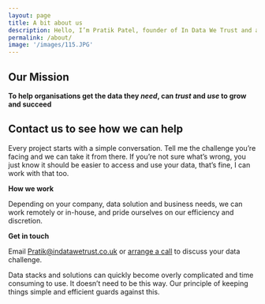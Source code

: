 ```yaml
---
layout: page
title: A bit about us
description: Hello, I’m Pratik Patel, founder of In Data We Trust and a true, unembarrassed data geek. I love solving problems and making the complex simple, building and improving data platforms to deliver faster, more usable analytics, helping companies to access and use the data they already have. <br /> <br /> With more than 10 years of experience working across the data space in roles that included Business Analyst, Data Engineer, Data Analyst, Product Owner and Strategic Adviser, I’ve accumulated a wealth of experience, and with my team, have numerous ways we can help you.
permalink: /about/
image: '/images/115.JPG'
---
```


## Our Mission

**To help organisations get the data they *need*, can *trust* and *use* to grow and succeed**

## Contact us to see how we can help

Every project starts with a simple conversation. Tell me the challenge you’re facing and we can take it from there. If you’re not sure what’s wrong, you just know it should be easier to access and use your data, that’s fine, I can work with that too.   

**How we work**

Depending on your company, data solution and business needs, we can work remotely or in-house, and pride ourselves on our efficiency and discretion.

**Get in touch**

Email <a href = "mailto: Pratik@indatawetrust.co.uk">Pratik@indatawetrust.co.uk </a> or <!-- Calendly link widget begin --> <link href="https://assets.calendly.com/assets/external/widget.css" rel="stylesheet"> <script src="https://assets.calendly.com/assets/external/widget.js" type="text/javascript" async></script> <a href="" onclick="Calendly.initPopupWidget({url: 'https://calendly.com/pratik-idwt/30min'});return false;">arrange a call</a> <!-- Calendly link widget end --> to discuss your data challenge.

<!-- Calendly badge widget begin -->
<link href="https://assets.calendly.com/assets/external/widget.css" rel="stylesheet">
<script src="https://assets.calendly.com/assets/external/widget.js" type="text/javascript" async></script>
<script type="text/javascript">window.onload = function() { Calendly.initBadgeWidget({ url: 'https://calendly.com/pratik-idwt/30min', text: 'Arrange a call', color: '#0069ff', textColor: '#ffffff', branding: true }); }</script>
<!-- Calendly badge widget end -->

Data stacks and solutions can quickly become overly complicated and time consuming to use. It doesn’t need to be this way. Our principle of keeping things simple and efficient guards against this. 